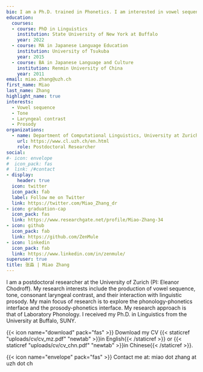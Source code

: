 ```yaml
---
bio: I am a Ph.D. trained in Phonetics. I am interested in vowel sequence production, laryngeal contrast, tone, and prosody.
education:
  courses:
  - course: PhD in Linguistics
    institution: State University of New York at Buffalo
    year: 2022
  - course: MA in Japanese Language Education
    institution: University of Tsukuba
    year: 2015
  - course: BA in Japanese Language and Culture
    institution: Renmin University of China
    year: 2011
email: miao.zhang@uzh.ch
first_name: Miao
last_name: Zhang
highlight_name: true
interests:
  - Vowel sequence
  - Tone
  - Laryngeal contrast
  - Prosody
organizations:
  - name: Department of Computational Linguistics, University at Zurich
    url: https://www.cl.uzh.ch/en.html
    role: Postdoctoral Researcher
social:
#- icon: envelope
#  icon_pack: fas
#  link: /#contact
- display:
    header: true
  icon: twitter
  icon_pack: fab
  label: Follow me on Twitter
  link: https://twitter.com/Miao_Zhang_dr
- icon: graduation-cap
  icon_pack: fas
  link: https://www.researchgate.net/profile/Miao-Zhang-34
- icon: github
  icon_pack: fab
  link: https://github.com/ZenMule
- icon: linkedin
  icon_pack: fab
  link: https://www.linkedin.com/in/zenmule/
superuser: true
title: 张淼 | Miao Zhang
---
```


I am a postdoctoral researcher at the University of Zurich (PI: Eleanor Chodroff). My research interests include the production of vowel sequence, tone, consonant laryngeal contrast, and their interaction with linguistic prosody. My main focus of research is to explore the phonology-phonetics interface and the prosody-phonetics interface. My research approach is that of Laboratory Phonology. I received my Ph.D. in Linguistics from the University at Buffalo, SUNY.

{{< icon name="download" pack="fas" >}} Download my CV {{< staticref "uploads/cv/cv_mz.pdf" "newtab" >}}in English{{< /staticref >}} or {{< staticref "uploads/cv/cv_chn.pdf" "newtab" >}}in Chinese{{< /staticref >}}.

{{< icon name="envelope" pack="fas" >}} Contact me at: miao dot zhang at uzh dot ch
